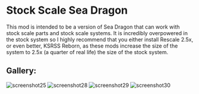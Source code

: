 # Stock Scale Sea Dragon

This mod is intended to be a version of Sea Dragon that can work with stock scale parts and stock scale systems. It is incredibly overpowered in the stock system so I highly recommend that you either install Rescale 2.5x, or even better, KSRSS Reborn, as these mods increase the size of the system to 2.5x (a quarter of real life) the size of the stock system.

## Gallery: 

![screenshot25](https://user-images.githubusercontent.com/107015203/209483301-09890f65-1b48-4348-9588-6c83c41e7170.png)
![screenshot28](https://user-images.githubusercontent.com/107015203/209483306-f316f836-88e9-4d44-972a-3517c95ecb8c.png)
![screenshot29](https://user-images.githubusercontent.com/107015203/209483308-c7c988b7-0bec-48d2-9b85-717453620278.png)
![screenshot30](https://user-images.githubusercontent.com/107015203/209483283-061c3e22-32b7-4949-b87a-cf851bd839c1.png)
